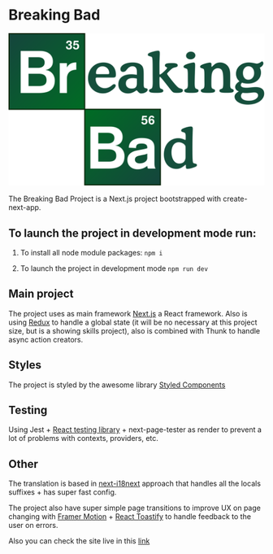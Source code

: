 # Breaking Bad

![BB IMG](/public/img/logo/bbLogo.png)

The Breaking Bad Project is a Next.js project bootstrapped with create-next-app.

## To launch the project in development mode run:

1. To install all node module packages:
   `npm i`

2. To launch the project in development mode
   `npm run dev`

## Main project

The project uses as main framework [Next.js](https://nextjs.org/) a React framework. Also is using [Redux](https://redux.js.org/) to handle a global state (it will be no necessary at this project size, but is a showing skills project), also is combined with Thunk to handle async action creators.

## Styles

The project is styled by the awesome library [Styled Components](https://styled-components.com)

## Testing

Using Jest + [React testing library](https://testing-library.com/) + next-page-tester as render to prevent a lot of problems with contexts, providers, etc.

## Other

The translation is based in [next-i18next](https://github.com/isaachinman/next-i18next) approach that handles all the locals suffixes + has super fast config.

The project also have super simple page transitions to improve UX on page changing with [Framer Motion](https://www.framer.com/motion/) + [React Toastify](https://www.npmjs.com/package/react-toastify) to handle feedback to the user on errors.

Also you can check the site live in this [link](lluis.site)
